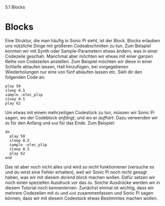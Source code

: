 5.1 Blocks

# Blocks

Eine Struktur, die man häufig in Sonic Pi sieht, ist der Block. Blocks erlauben uns nützliche Dinge mit größeren Codeabschnitten zu tun. Zum Beispiel konnten wir mit Synth oder Sample-Parametern etwas ändern, was in einer Codezeile geschah. Manchmal aber möchten wir etwas mit einer ganzen Reihe von Codezeilen anstellen. Zum Beispiel möchten wir diese in einer Schleife ablaufen lassen, Hall hinzufügen, bei vorgegebenen Wiederholungen nur eine von fünf ablaufen lassen etc. Sieh dir den folgenden Code an:

```
play 50
sleep 0.5
sample :elec_plip
sleep 0.5
play 62
```

Um etwas mit einem mehrzeiligen Codestück zu tun, müssen wir Sonic Pi sagen, wo der Codeblock *anfängt*, und wo er *aufhört*. Dazu verwenden wir `do` für den Anfang und `end` für das Ende. Zum Beispiel:

```
do
  play 50
  sleep 0.5
  sample :elec_plip
  sleep 0.5
  play 62
end
```

Das ist aber noch nicht alles und wird so nicht funktionieren (versuche es und du wirst eine Fehler erhalten), weil wir Sonic Pi noch nicht gesagt haben, was wir mit diesem *do/end block* machen wollen. Dafür setzen wir noch einen speziellen Ausdruck vor das `do`. Solche Ausdrücke werden wir in diesem Tutorial noch kennenlernen. Zunächst einmal ist wichtig, dass wir mehrere Codezeilen mit `do` und `end` zusammenfassen und Sonic Pi sagen können, dass wir mit diesem Codestück etwas Bestimmtes machen wollen.
